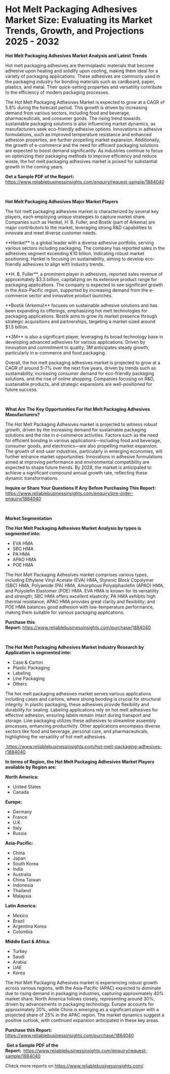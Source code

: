 <p><h1>Hot Melt Packaging Adhesives Market Size: Evaluating its Market Trends, Growth, and Projections 2025 - 2032</h1></p><p><strong>Hot Melt Packaging Adhesives Market Analysis and Latest Trends</strong></p>
<p><p>Hot melt packaging adhesives are thermoplastic materials that become adhesive upon heating and solidify upon cooling, making them ideal for a variety of packaging applications. These adhesives are commonly used in the packaging industry for bonding materials such as cardboard, paper, plastics, and metal. Their quick-setting properties and versatility contribute to the efficiency of modern packaging processes.</p><p>The Hot Melt Packaging Adhesives Market is expected to grow at a CAGR of 5.8% during the forecast period. This growth is driven by increasing demand from various sectors, including food and beverage, pharmaceuticals, and consumer goods. The rising trend towards sustainable packaging solutions is also influencing market dynamics, as manufacturers seek eco-friendly adhesive options. Innovations in adhesive formulations, such as improved temperature resistance and enhanced adhesion properties, are further propelling market expansion. Additionally, the growth of e-commerce and the need for efficient packaging solutions are expected to boost demand significantly. As industries continue to focus on optimizing their packaging methods to improve efficiency and reduce waste, the hot melt packaging adhesives market is poised for substantial growth in the coming years.</p></p>
<p><strong>Get a Sample PDF of the Report:&nbsp;</strong> <a href="https://www.reliablebusinessinsights.com/enquiry/request-sample/1884040?utm_campaign=2211&utm_medium=2&utm_source=Github&utm_content=ia&utm_term=30012025&utm_id=hot-melt-packaging-adhesives">https://www.reliablebusinessinsights.com/enquiry/request-sample/1884040</a></p>
<p>&nbsp;</p>
<p><strong>Hot Melt Packaging Adhesives Major Market Players</strong></p>
<p><p>The hot melt packaging adhesives market is characterized by several key players, each employing unique strategies to capture market share. Companies such as Henkel, H. B. Fuller, and Bostik (part of Arkema) are major contributors to the market, leveraging strong R&D capabilities to innovate and meet diverse customer needs.</p><p>**Henkel** is a global leader with a diverse adhesive portfolio, serving various sectors including packaging. The company has reported sales in the adhesives segment exceeding €10 billion, indicating robust market positioning. Henkel is focusing on sustainability, aiming to develop eco-friendly adhesives to align with industry trends.</p><p>**H. B. Fuller**, a prominent player in adhesives, reported sales revenue of approximately $3.3 billion, capitalizing on its extensive product range for packaging applications. The company is expected to see significant growth in the Asia-Pacific region, supported by increasing demand from the e-commerce sector and innovative product launches.</p><p>**Bostik (Arkema)** focuses on sustainable adhesive solutions and has been expanding its offerings, emphasizing hot melt technologies for packaging applications. Bostik aims to grow its market presence through strategic acquisitions and partnerships, targeting a market sized around $1.5 billion.</p><p>**3M** is also a significant player, leveraging its broad technology base in developing advanced adhesives for various applications. Driven by innovation and commitment to quality, 3M anticipates steady growth, particularly in e-commerce and food packaging.</p><p>Overall, the hot melt packaging adhesives market is projected to grow at a CAGR of around 5-7% over the next five years, driven by trends such as sustainability, increasing consumer demand for eco-friendly packaging solutions, and the rise of online shopping. Companies focusing on R&D, sustainable products, and strategic expansions are well-positioned for future success.</p></p>
<p>&nbsp;</p>
<p><strong>What Are The Key Opportunities For Hot Melt Packaging Adhesives Manufacturers?</strong></p>
<p><p>The Hot Melt Packaging Adhesives market is projected to witness robust growth, driven by the increasing demand for sustainable packaging solutions and the rise in e-commerce activities. Factors such as the need for efficient bonding in various applications—including food and beverage, consumer goods, and electronics—are also propelling market expansion. The growth of end-user industries, particularly in emerging economies, will further enhance market opportunities. Innovations in adhesive formulations aimed at improving performance and environmental compatibility are expected to shape future trends. By 2028, the market is anticipated to achieve a significant compound annual growth rate, reflecting these dynamic transformations.</p></p>
<p><strong>Inquire or Share Your Questions If Any Before Purchasing This Report:</strong> <a href="https://www.reliablebusinessinsights.com/enquiry/pre-order-enquiry/1884040?utm_campaign=2211&utm_medium=2&utm_source=Github&utm_content=ia&utm_term=30012025&utm_id=hot-melt-packaging-adhesives">https://www.reliablebusinessinsights.com/enquiry/pre-order-enquiry/1884040</a></p>
<p>&nbsp;</p>
<p><strong>Market Segmentation</strong></p>
<p><strong>The Hot Melt Packaging Adhesives Market Analysis by types is segmented into:</strong></p>
<p><ul><li>EVA HMA</li><li>SBC HMA</li><li>PA HMA</li><li>APAO HMA</li><li>POE HMA</li></ul></p>
<p><p>The Hot Melt Packaging Adhesives market comprises various types, including Ethylene Vinyl Acetate (EVA) HMA, Styrenic Block Copolymer (SBC) HMA, Polyamide (PA) HMA, Amorphous Polyalphaolefin (APAO) HMA, and Polyolefin Elastomer (POE) HMA. EVA HMA is known for its versatility and strength; SBC HMA offers excellent elasticity; PA HMA exhibits high thermal resistance; APAO HMA provides great clarity and flexibility; and POE HMA balances good adhesion with low-temperature performance, making them suitable for various packaging applications.</p></p>
<p><strong>Purchase this Report:&nbsp;</strong><a href="https://www.reliablebusinessinsights.com/purchase/1884040?utm_campaign=2211&utm_medium=2&utm_source=Github&utm_content=ia&utm_term=30012025&utm_id=hot-melt-packaging-adhesives">https://www.reliablebusinessinsights.com/purchase/1884040</a></p>
<p>&nbsp;</p>
<p><strong>The Hot Melt Packaging Adhesives Market Industry Research by Application is segmented into:</strong></p>
<p><ul><li>Case & Carton</li><li>Plastic Packaging</li><li>Labeling</li><li>Line Packaging</li><li>Others</li></ul></p>
<p><p>The hot melt packaging adhesives market serves various applications including cases and cartons, where strong bonding is crucial for structural integrity. In plastic packaging, these adhesives provide flexibility and durability for sealing. Labeling applications rely on hot melt adhesives for effective adhesion, ensuring labels remain intact during transport and storage. Line packaging utilizes these adhesives to streamline assembly processes, enhancing productivity. Other applications encompass diverse sectors like food and beverage, personal care, and pharmaceuticals, highlighting the versatility of hot melt adhesives.</p></p>
<p><a href="https://www.reliablebusinessinsights.com/hot-melt-packaging-adhesives-r1884040?utm_campaign=2211&utm_medium=2&utm_source=Github&utm_content=ia&utm_term=30012025&utm_id=hot-melt-packaging-adhesives">&nbsp;https://www.reliablebusinessinsights.com/hot-melt-packaging-adhesives-r1884040</a></p>
<p><strong>In terms of Region, the Hot Melt Packaging Adhesives Market Players available by Region are:</strong></p>
<p>
    <p> <strong> North America: </strong>
        <ul>
            <li>United States</li>
            <li>Canada</li>
        </ul>
        </p> 
    <p> <strong> Europe: </strong>
        <ul>
            <li>Germany</li>
            <li>France</li>
            <li>U.K.</li>
            <li>Italy</li>
            <li>Russia</li>
        </ul>
        </p> 
    <p> <strong> Asia-Pacific: </strong>
        <ul>
            <li>China</li>
            <li>Japan</li>
            <li>South Korea</li>
            <li>India</li>
            <li>Australia</li>
            <li>China Taiwan</li>
            <li>Indonesia</li>
            <li>Thailand</li>
            <li>Malaysia</li>
        </ul>
        </p> 
    <p> <strong> Latin America: </strong>
        <ul>
            <li>Mexico</li>
            <li>Brazil</li>
            <li>Argentina Korea</li>
            <li>Colombia</li>
        </ul>
        </p> 
    <p> <strong> Middle East & Africa: </strong>
        <ul>
            <li>Turkey</li>
            <li>Saudi</li>
            <li>Arabia</li>
            <li>UAE</li>
            <li>Korea</li>
        </ul>
    </p>
    </p>
<p><p>The Hot Melt Packaging Adhesives market is experiencing robust growth across various regions, with the Asia-Pacific (APAC) expected to dominate due to rising demand in packaging industries, capturing approximately 40% market share. North America follows closely, representing around 30%, driven by advancements in packaging technology. Europe accounts for approximately 20%, while China is emerging as a significant player with a projected share of 25% in the APAC region. The market dynamics suggest a positive outlook, with continued expansion anticipated in these key areas.</p></p>
<p><strong>Purchase this Report: </strong><a href="https://www.reliablebusinessinsights.com/purchase/1884040?utm_campaign=2211&utm_medium=2&utm_source=Github&utm_content=ia&utm_term=30012025&utm_id=hot-melt-packaging-adhesives">https://www.reliablebusinessinsights.com/purchase/1884040</a></p>
<p>&nbsp;<strong>Get a Sample PDF of the Report:&nbsp;&nbsp;</strong><a href="https://www.reliablebusinessinsights.com/enquiry/request-sample/1884040?utm_campaign=2211&utm_medium=2&utm_source=Github&utm_content=ia&utm_term=30012025&utm_id=hot-melt-packaging-adhesives">https://www.reliablebusinessinsights.com/enquiry/request-sample/1884040</a></p>
<p><strong></strong></p>
<p>Check more reports on <a href="https://www.reliablebusinessinsights.com/?utm_campaign=2211&utm_medium=2&utm_source=Github&utm_content=ia&utm_term=30012025&utm_id=hot-melt-packaging-adhesives">https://www.reliablebusinessinsights.com/</a></p>